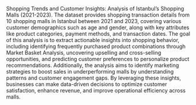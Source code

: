 Shopping Trends and Customer Insights: Analysis of Istanbul’s Shopping Malls (2021-2023).
The dataset provides shopping transaction details from 10 shopping malls in Istanbul between 2021 and 2023, covering various customer demographics such as age and gender, along with key attributes like product categories, payment methods, and transaction dates. The goal of this analysis is to extract actionable insights into shopping behavior, including identifying frequently purchased product combinations through Market Basket Analysis, uncovering upselling and cross-selling opportunities, and predicting customer preferences to personalize product recommendations. Additionally, the analysis aims to identify marketing strategies to boost sales in underperforming malls by understanding patterns and customer engagement gaps. By leveraging these insights, businesses can make data-driven decisions to optimize customer satisfaction, enhance revenue, and improve operational efficiency across malls.
